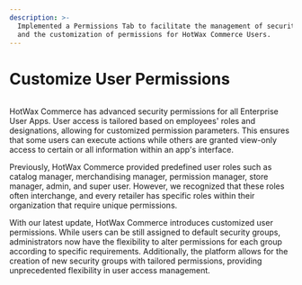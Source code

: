 ```yaml
---
description: >-
  Implemented a Permissions Tab to facilitate the management of security groups
  and the customization of permissions for HotWax Commerce Users.
---
```


# Customize User Permissions



<figure><img src="https://www.hotwax.co/hubfs/User%20Permissions.png" alt=""><figcaption></figcaption></figure>

HotWax Commerce has advanced security permissions for all Enterprise User Apps. User access is tailored based on employees' roles and designations, allowing for customized permission parameters. This ensures that some users can execute actions while others are granted view-only access to certain or all information within an app's interface.

Previously, HotWax Commerce provided predefined user roles such as catalog manager, merchandising manager, permission manager, store manager, admin, and super user. However, we recognized that these roles often interchange, and every retailer has specific roles within their organization that require unique permissions.

With our latest update, HotWax Commerce introduces customized user permissions. While users can be still assigned to default security groups, administrators now have the flexibility to alter permissions for each group according to specific requirements. Additionally, the platform allows for the creation of new security groups with tailored permissions, providing unprecedented flexibility in user access management.
